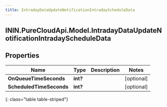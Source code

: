 ```yaml
---
title: IntradayDataUpdateNotificationIntradayScheduleData
---
```

## ININ.PureCloudApi.Model.IntradayDataUpdateNotificationIntradayScheduleData

## Properties

|Name | Type | Description | Notes|
|------------ | ------------- | ------------- | -------------|
| **OnQueueTimeSeconds** | **int?** |  | [optional] |
| **ScheduledTimeSeconds** | **int?** |  | [optional] |
{: class="table table-striped"}


